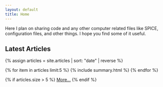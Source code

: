 ```yaml
---
layout: default
title: Home
---
```


<p>
Here I plan on sharing code and any other computer related files like SPICE,
configuration files, and other things. I hope you find some of it useful.
</p>

<section class="section-listing">
  <h2>Latest Articles</h2>

  {% assign articles = site.articles | sort: "date" | reverse %}
  
  {% for item in articles limit:5 %}
  {% include summary.html %}
  {% endfor %}
  
  {% if articles.size > 5 %}
    <a href="/articles">More&hellip;</a>
  {% endif %}
</section>

